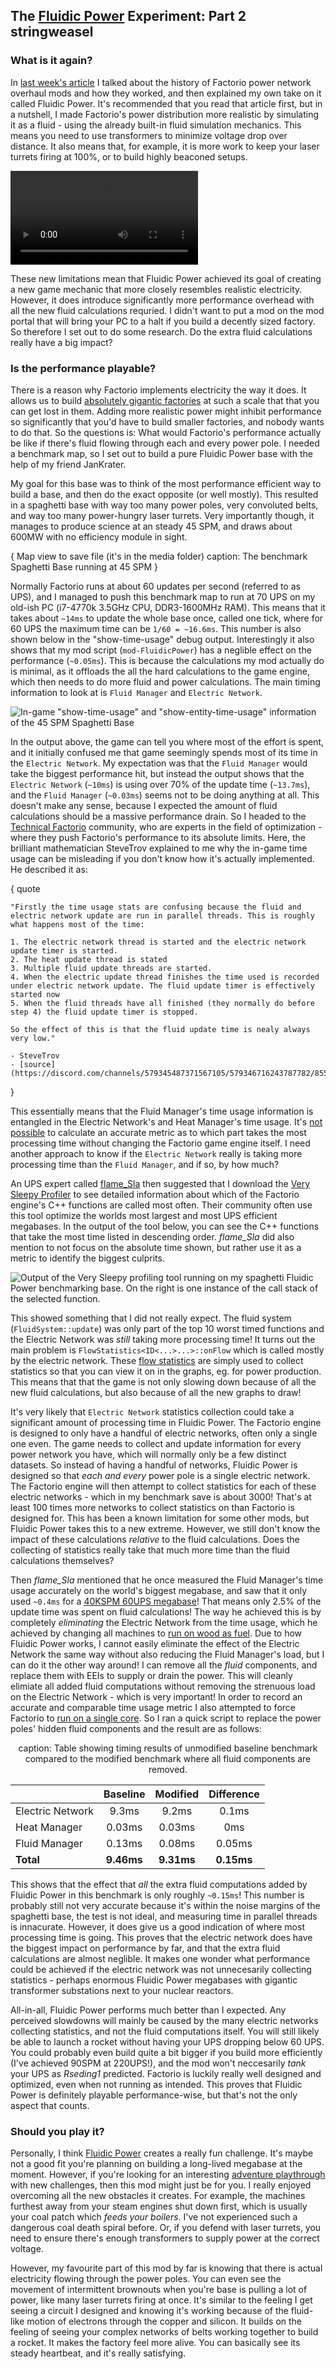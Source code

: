 ## The [Fluidic Power](https://mods.factorio.com/mod/FluidicPower) Experiment: Part 2 <author>stringweasel</author>

### What is it again?

In [last week's article](https://alt-f4.blog/ALTF4-51/) I talked about the history of Factorio power network overhaul mods and how they worked, and then explained my own take on it called Fluidic Power. It's recommended that you read that article first, but in a nutshell, I made Factorio's power distribution more realistic by simulating it as a fluid - using the already built-in fluid simulation mechanics. This means you need to use transformers to minimize voltage drop over distance. It also means that, for example, it is more work to keep your laser turrets firing at 100%, or to build highly beaconed setups.

![An exmaple of biters attacking an outpost with \"show-fluid-box-info\" turned on. The green bar shows the fluid level and blue shows the fluid speed. Notice the lasers intermittently turning off.](media/biters-attack.mp4)

These new limitations mean that Fluidic Power achieved its goal of creating a new game mechanic that more closely resembles realistic electricity. However, it does introduce significantly more performance overhead with all the new fluid calculations requried. I didn't want to put a mod on the mod portal that will bring your PC to a halt if you build a decently sized factory. So therefore I set out to do some research. Do the extra fluid calculations really have a big impact?

### Is the performance playable?

There is a reason why Factorio implements electricity the way it does. It allows us to build [absolutely gigantic factories](https://forums.factorio.com/viewtopic.php?f=204&t=60816) at such a scale that that you can get lost in them. Adding more realistic power might inhibit performance so significantly that you'd have to build smaller factories, and nobody wants to do that. So the questions is: What would Factorio's performance actually be like if there's fluid flowing through each and every power pole. I needed a benchmark map, so I set out to build a pure Fluidic Power base with the help of my friend JanKrater.

My goal for this base was to think of the most performance efficient way to build a base, and then do the exact opposite (or well mostly). This resulted in a spaghetti base with way too many power poles, very convoluted belts, and way too many power-hungry laser turrets. Very importantly though, it manages to produce science at an steady 45 SPM, and draws about 600MW with no efficiency module in sight.

{
    Map view to save file (it's in the media folder)
    caption: The benchmark Spaghetti Base running at 45 SPM
}

Normally Factorio runs at about 60 updates per second (referred to as UPS), and I managed to push this benchmark map to run at 70 UPS on my old-ish PC (i7-4770k 3.5GHz CPU, DDR3-1600MHz RAM). This means that it takes about `~14ms` to update the whole base once, called one tick, where for 60 UPS the maximum time can be `1/60 = ~16.6ms`. This number is also shown below in the "show-time-usage" debug output. Interestingly it also shows that my mod script (`mod-FluidicPower`) has a neglible effect on the performance (`~0.05ms`). This is because the calculations my mod actually do is minimal, as it offloads the all the hard calculations to the game engine, which then needs to do more fluid and power calculations. The main timing information to look at is `Fluid Manager` and `Electric Network`.

![In-game "show-time-usage" and "show-entity-time-usage" information of the 45 SPM Spaghetti Base](media/show-time-usage.png)

In the output above, the game can tell you where most of the effort is spent, and it initially confused me that game seemingly spends most of its time in the `Electric Network`. My expectation was that the `Fluid Manager` would take the biggest performance hit, but instead the output shows that the `Electric Network` (`~10ms`) is using over 70% of the update time (`~13.7ms`), and the `Fluid Manager` (`~0.03ms`) seems not to be doing anything at all. This doesn't make any sense, because I expected the amount of fluid calculations should be a massive performance drain. So I headed to the [Technical Factorio](reddit.com/r/technicalfactorio) community, who are experts in the field of optimization - where they push Factorio's performance to its absolute limits. Here, the brilliant mathematician SteveTrov explained to me why the in-game time usage can be misleading if you don't know how it's actually implemented. He described it as:

{
    quote

    "Firstly the time usage stats are confusing because the fluid and electric network update are run in parallel threads. This is roughly what happens most of the time:

    1. The electric network thread is started and the electric network update timer is started.
    2. The heat update thread is stated
    3. Multiple fluid update threads are started.
    4. When the electric update thread finishes the time used is recorded under electric network update. The fluid update timer is effectively started now
    5. When the fluid threads have all finished (they normally do before step 4) the fluid update timer is stopped.

    So the effect of this is that the fluid update time is nealy always very low."

    - SteveTrov
    - [source](https://discord.com/channels/579345487371567105/579346716243787782/855875612274851881)
}

This essentially means that the Fluid Manager's time usage information is entangled in the Electric Network's and Heat Manager's time usage. It's [not possible](https://discord.com/channels/579345487371567105/579345487837003836/784493971824312340) to calculate an accurate metric as to which part takes the most processing time without changing the Factorio game engine itself. I need another approach to know if the `Electric Network` really is taking more processing time than the `Fluid Manager`, and if so, by how much?

An UPS expert called [flame_Sla](https://www.reddit.com/r/technicalfactorio/comments/ks2xtk/20k_spm_201000spm_belts_v30/) then suggested that I download the [Very Sleepy Profiler](http://www.codersnotes.com/sleepy/) to see detailed information about which of the Factorio engine's C++ functions are called most often. Their community often use this tool optimize the worlds most largest and most UPS efficient megabases. In the output of the tool below, you can see the C++ functions that take the most time listed in descending order. *flame_Sla* did also mention to not focus on the absolute time shown, but rather use it as a metric to identify the biggest culprits.

![Output of the Very Sleepy profiling tool running on my spaghetti Fluidic Power benchmarking base. On the right is one instance of the call stack of the selected function.](media/sleepy-cs-output.png)

This showed something that I did not really expect. The fluid system (`FluidSystem::update`) was only part of the top 10 worst timed functions and the Electric Network was _still_ taking more processing time! It turns out the main problem is `FlowStatistics<ID<...>...>::onFlow` which is called mostly by the electric network. These [flow statistics](https://lua-api.factorio.com/latest/LuaFlowStatistics.htm) are simply used to collect statistics so that you can view it on in the graphs, eg. for power production. This means that that the game is not only slowing down because of all the new fluid calculations, but also because of all the new graphs to draw!

It's very likely that `Electric Network` statistics collection could take a significant amount of processing time in Fluidic Power. The Factorio engine is designed to only have a handful of electric networks, often only a single one even. The game needs to collect and update information for every power network you have, which will normally only be a few distinct datasets. So instead of having a handful of networks, Fluidic Power is designed so that _each and every_ power pole is a single electric network. The Factorio engine will then attempt to collect statistics for each of these electric networks - which in my benchmark save is about 3000! That's at least 100 times more networks to collect statistics on than Factorio is designed for. This has been a known limitation for some other mods, but Fluidic Power takes this to a new extreme. However, we still don't know the impact of these calculations _relative_ to the fluid calculations. Does the collecting of statistics really take that much more time than the fluid calculations themselves?

Then *flame_Sla* mentioned that he once measured the Fluid Manager's time usage accurately on the world's biggest megabase, and saw that it only used `~0.4ms` for a [40KSPM 60UPS megabase](https://www.reddit.com/r/factorio/comments/nmxayx/new_ups_record_40k_spm_60_ups_no_mods_details_in/)! That means only 2.5% of the update time was spent on fluid calculations! The way he achieved this is by completely _eliminating_ the Electric Network from the time usage, which he achieved by changing all machines to [run on wood as fuel](https://discord.com/channels/579345487371567105/579346716243787782/825170120162148383). Due to how Fluidic Power works, I cannot easily eliminate the effect of the Electric Network the same way without also reducing the Fluid Manager's load, but I can do it the other way around! I can remove all the _fluid_ components, and replace them with EEIs to supply or drain the power. This will cleanly elimiate all added fluid computations without removing the strenuous load on the Electric Network - which is very important! In order to record an accurate and comparable time usage metric I also attempted to force Factorio to [run on a single core](https://www.reddit.com/r/technicalfactorio/comments/mead38/how_to_turn_off_multithreading_to_get_more_useful/). So I ran a quick script to replace the power poles' hidden fluid components and the result are as follows:

<center>

caption: Table showing timing results of unmodified baseline benchmark compared to the modified benchmark where all fluid components are removed.

|                  	| Baseline 	| Modified 	| Difference 	|
|------------------	|:--------:	|:--------: |:-----------:|
| Electric Network 	| 9.3ms    	| 9.2ms     | 0.1ms      	|
| Heat Manager     	| 0.03ms   	| 0.03ms    | 0ms        	|
| Fluid Manager    	| 0.13ms   	| 0.08ms    | 0.05ms     	|
| **Total**         | **9.46ms**|**9.31ms** | **0.15ms**    |

</center>

This shows that the effect that _all_ the extra fluid computations added by Fluidic Power in this benchmark is only roughly `~0.15ms`! This number is probably still not very accurate because it's within the noise margins of the spaghetti base, the test is not ideal, and measuring time in parallel threads is innacurate. However, it does give us a good indication of where most processing time is going. This proves that the electric network does have the biggest impact on performance by far, and that the extra fluid calculations are almost neglible. It makes one wonder what performance could be achieved if the electric network was not unnecesarily collecting statistics - perhaps enormous Fluidic Power megabases with gigantic transformer substations next to your nuclear reactors.

All-in-all, Fluidic Power performs much better than I expected. Any perceived slowdowns will mainly be caused by the many electric networks collecting statistics, and not the fluid computations itself. You will still likely be able to launch a rocket without having your UPS dropping below 60 UPS. You could probably even build quite a bit bigger if you build more efficiently (I've achieved 90SPM at 220UPS!), and the mod won't neccesarily *tank* your UPS as *Rseding1* predicted. Factorio is luckily really well designed and optimized, even when not running as intended. This proves that Fluidic Power is definitely playable performance-wise, but that's not the only aspect that counts.

### Should you play it?

Personally, I think [Fluidic Power](https://mods.factorio.com/mod/FluidicPower) creates a really fun challenge. It's maybe not a good fit you're planning on building a long-lived megabase at the moment. However, if you're looking for an interesting [adventure playthrough](https://www.reddit.com/r/factorio/comments/qna0s7/comment/hjinkhd/?utm_source=share&utm_medium=web2x&context=3) with new challenges, then this mod might just be for you. I really enjoyed overcoming all the new obstacles it creates. For example, the machines furthest away from your steam engines shut down first, which is usually your coal patch which _feeds your boilers_. I've not experienced such a dangerous coal death spiral before. Or, if you defend with laser turrets, you need to ensure there's enough transformers to supply power at the correct voltage.

However, my favourite part of this mod by far is knowing that there is actual electricity flowing through the power poles. You can even see the movement of intermittent brownouts when you're base is pulling a lot of power, like many laser turrets firing at once. It's similar to the feeling I get seeing a circuit I designed and knowing it's working because of the fluid-like motion of electrons through the copper and silicon. It builds on the feeling of seeing your complex networks of belts working together to build a rocket. It makes the factory feel more alive. You can basically see its steady heartbeat, and it's really satisfying.
